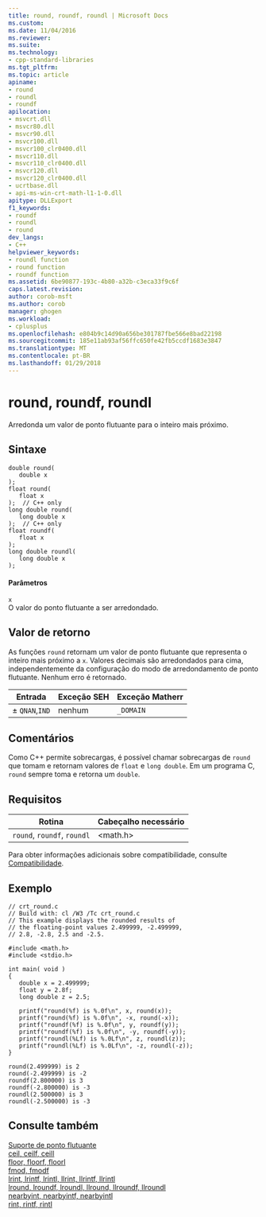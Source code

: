 ```yaml
---
title: round, roundf, roundl | Microsoft Docs
ms.custom: 
ms.date: 11/04/2016
ms.reviewer: 
ms.suite: 
ms.technology:
- cpp-standard-libraries
ms.tgt_pltfrm: 
ms.topic: article
apiname:
- round
- roundl
- roundf
apilocation:
- msvcrt.dll
- msvcr80.dll
- msvcr90.dll
- msvcr100.dll
- msvcr100_clr0400.dll
- msvcr110.dll
- msvcr110_clr0400.dll
- msvcr120.dll
- msvcr120_clr0400.dll
- ucrtbase.dll
- api-ms-win-crt-math-l1-1-0.dll
apitype: DLLExport
f1_keywords:
- roundf
- roundl
- round
dev_langs:
- C++
helpviewer_keywords:
- roundl function
- round function
- roundf function
ms.assetid: 6be90877-193c-4b80-a32b-c3eca33f9c6f
caps.latest.revision: 
author: corob-msft
ms.author: corob
manager: ghogen
ms.workload:
- cplusplus
ms.openlocfilehash: e804b9c14d90a656be301787fbe566e8bad22198
ms.sourcegitcommit: 185e11ab93af56ffc650fe42fb5ccdf1683e3847
ms.translationtype: MT
ms.contentlocale: pt-BR
ms.lasthandoff: 01/29/2018
---
```

# <a name="round-roundf-roundl"></a>round, roundf, roundl
Arredonda um valor de ponto flutuante para o inteiro mais próximo.  
  
## <a name="syntax"></a>Sintaxe  
  
```  
double round(   
   double x   
);  
float round(  
   float x  
);  // C++ only  
long double round(  
   long double x  
);  // C++ only  
float roundf(  
   float x  
);  
long double roundl(  
   long double x  
);  
```  
  
#### <a name="parameters"></a>Parâmetros  
 `x`  
 O valor do ponto flutuante a ser arredondado.  
  
## <a name="return-value"></a>Valor de retorno  
 As funções `round` retornam um valor de ponto flutuante que representa o inteiro mais próximo a `x`. Valores decimais são arredondados para cima, independentemente da configuração do modo de arredondamento de ponto flutuante. Nenhum erro é retornado.  
  
|Entrada|Exceção SEH|Exceção Matherr|  
|-----------|-------------------|-----------------------|  
|± `QNAN`,`IND`|nenhum|`_DOMAIN`|  
  
## <a name="remarks"></a>Comentários  
 Como C++ permite sobrecargas, é possível chamar sobrecargas de `round` que tomam e retornam valores de `float` e `long double`. Em um programa C, `round` sempre toma e retorna um `double`.  
  
## <a name="requirements"></a>Requisitos  
  
|Rotina|Cabeçalho necessário|  
|-------------|---------------------|  
|`round`, `roundf`, `roundl`|\<math.h>|  
  
 Para obter informações adicionais sobre compatibilidade, consulte [Compatibilidade](../../c-runtime-library/compatibility.md).  
  
## <a name="example"></a>Exemplo  
  
```  
// crt_round.c  
// Build with: cl /W3 /Tc crt_round.c  
// This example displays the rounded results of  
// the floating-point values 2.499999, -2.499999,   
// 2.8, -2.8, 2.5 and -2.5.  
  
#include <math.h>  
#include <stdio.h>  
  
int main( void )  
{  
   double x = 2.499999;  
   float y = 2.8f;  
   long double z = 2.5;  
  
   printf("round(%f) is %.0f\n", x, round(x));  
   printf("round(%f) is %.0f\n", -x, round(-x));  
   printf("roundf(%f) is %.0f\n", y, roundf(y));  
   printf("roundf(%f) is %.0f\n", -y, roundf(-y));  
   printf("roundl(%Lf) is %.0Lf\n", z, roundl(z));  
   printf("roundl(%Lf) is %.0Lf\n", -z, roundl(-z));  
}  
```  
  
```Output  
round(2.499999) is 2  
round(-2.499999) is -2  
roundf(2.800000) is 3  
roundf(-2.800000) is -3  
roundl(2.500000) is 3  
roundl(-2.500000) is -3  
```  
  
## <a name="see-also"></a>Consulte também  
 [Suporte de ponto flutuante](../../c-runtime-library/floating-point-support.md)   
 [ceil, ceilf, ceill](../../c-runtime-library/reference/ceil-ceilf-ceill.md)   
 [floor, floorf, floorl](../../c-runtime-library/reference/floor-floorf-floorl.md)   
 [fmod, fmodf](../../c-runtime-library/reference/fmod-fmodf.md)   
 [lrint, lrintf, lrintl, llrint, llrintf, llrintl](lrint-lrintf-lrintl-llrint-llrintf-llrintl.md)   
 [lround, lroundf, lroundl, llround, llroundf, llroundl](../../c-runtime-library/reference/lround-lroundf-lroundl-llround-llroundf-llroundl.md)   
 [nearbyint, nearbyintf, nearbyintl](nearbyint-nearbyintf-nearbyintl1.md)   
 [rint, rintf, rintl](../../c-runtime-library/reference/rint-rintf-rintl.md)